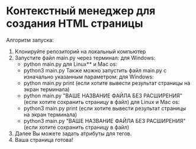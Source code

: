 # Контекстный менеджер для создания HTML страницы

Алгоритм запуска:
  1. Клонируйте репозиторий на локальный компьютер
  2. Запустите файл main.py через терминал:
      для Windows:
        - python main.py
      для Linux** и Mac os:
        - python3 main.py 
     Также можно запустить файл main.py с изначально указанным параметром:
        для Windows:
        - python main.py print (если хотите вывести результат страницы на экран терминала)
        - python main.py "ВАШЕ НАЗВАНИЕ ФАЙЛА БЕЗ РАСШИРЕНИЯ" (если хотите сохранить страницу в файл)
      для Linux и Mac os:
        - python3 main.py print (если хотите вывести результат страницы на экран терминала)
        - python3 main.py "ВАШЕ НАЗВАНИЕ ФАЙЛА БЕЗ РАСШИРЕНИЯ" (если хотите сохранить страницу в файл)   
  3. Далее Вы можете задать атрибуты для тегов.
  4. Ваша страница готова!
